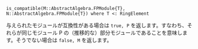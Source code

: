```
is_compatible(M::AbstractAlgebra.FPModule{T}, N::AbstractAlgebra.FPModule{T}) where T <: RingElement
```

与えられたモジュールが互換性がある場合は `true, P` を返します。すなわち、それらが同じモジュール P の（推移的な）部分モジュールであることを意味します。そうでない場合は `false, M` を返します。
